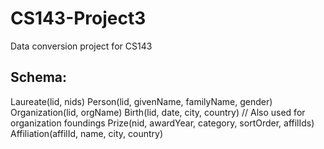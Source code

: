 # CS143-Project3
Data conversion project for CS143

## Schema:
Laureate(lid, nids)
Person(lid, givenName, familyName, gender)
Organization(lid, orgName)
Birth(lid, date, city, country) // Also used for organization foundings
Prize(nid, awardYear, category, sortOrder, affilIds)
Affiliation(affilId, name, city, country)